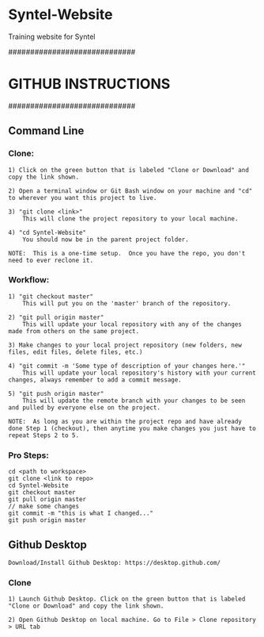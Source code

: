 # Syntel-Website
Training website for Syntel


#############################
#    GITHUB INSTRUCTIONS    #
#############################

## Command Line
	
### Clone:
	1) Click on the green button that is labeled "Clone or Download" and copy the link shown.

	2) Open a terminal window or Git Bash window on your machine and "cd" to wherever you want this project to live.

	3) "git clone <link>"
		This will clone the project repository to your local machine.

	4) "cd Syntel-Website"
		You should now be in the parent project folder.

	NOTE:  This is a one-time setup.  Once you have the repo, you don't need to ever reclone it.

### Workflow:
	1) "git checkout master"
		This will put you on the 'master' branch of the repository.

	2) "git pull origin master"
		This will update your local repository with any of the changes made from others on the same project.

	3) Make changes to your local project repository (new folders, new files, edit files, delete files, etc.)

	4) "git commit -m 'Some type of description of your changes here.'"
		This will update your local repository's history with your current changes, always remember to add a commit message.

	5) "git push origin master"
		This will update the remote branch with your changes to be seen and pulled by everyone else on the project.

	NOTE:  As long as you are within the project repo and have already done Step 1 (checkout), then anytime you make changes you just have to repeat Steps 2 to 5.

### Pro Steps:
	cd <path to workspace>
	git clone <link to repo>
	cd Syntel-Website
	git checkout master
	git pull origin master
	// make some changes
	git commit -m "this is what I changed..."
	git push origin master


## Github Desktop
	
	Download/Install Github Desktop: https://desktop.github.com/

### Clone
	1) Launch Github Desktop. Click on the green button that is labeled "Clone or Download" and copy the link shown.
	
	2) Open Github Desktop on local machine. Go to File > Clone repository > URL tab
